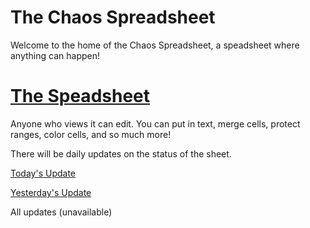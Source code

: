 # The Chaos Spreadsheet
Welcome to the home of the Chaos Spreadsheet, a speadsheet where anything can happen!

# [The Speadsheet](https://docs.google.com/spreadsheets/d/1VOb0ujQ6JzTfSxmz7mal2jzLeQPcpWDpkp2h1gbDEKI/edit#gid=0)

Anyone who views it can edit. You can put in text, merge cells, protect ranges, color cells, and so much more!

There will be daily updates on the status of the sheet.

[Today's Update](5december17.md)

[Yesterday's Update](5december17.md)

All updates (unavailable)
